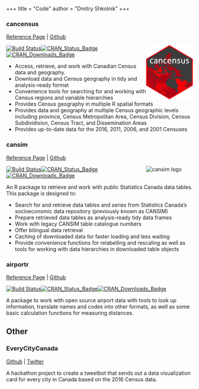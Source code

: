 +++
title = "Code"
author = "Dmitry Shkolnik"
+++

### cancensus 

[Reference Page](https://mountainmath.github.io/cancensus/index.html) | [Github](https://github.com/mountainMath/cancensus)

<a href="https://mountainmath.github.io/cancensus/index.html"><img src="https://raw.githubusercontent.com/mountainMath/cancensus/master/images/cancensus-sticker.png" alt="cancensus logo" align="right" width = "25%" height = "25%"/></a>

[![Build Status](https://travis-ci.org/mountainMath/cancensus.svg?branch=master)](https://travis-ci.org/mountainMath/cancensus)[![CRAN_Status_Badge](https://www.r-pkg.org/badges/version/cancensus)](https://cran.r-project.org/package=cancensus)[![CRAN_Downloads_Badge](https://cranlogs.r-pkg.org/badges/cancensus)](https://cranlogs.r-pkg.org/badges/cancensus)

* Access, retrieve, and work with Canadian Census data and geography.
* Download data and Census geography in tidy and analysis-ready format
* Convenience tools for searching for and working with Census regions and variable hierarchies
* Provides Census geography in multiple R spatial formats
* Provides data and geography at multiple Census geographic levels including province, Census Metropolitan Area, Census Division, Census Subdividision, Census Tract, and Dissemination Areas
* Provides up-to-date data for the 2016, 2011, 2006, and 2001 Censuses

### cansim

[Reference Page](https://mountainmath.github.io/cansim/index.html) | [Github](https://github.com/mountainMath/cansim)

<a href="https://mountainmath.github.io/cansim/index.html"><img src="https://raw.githubusercontent.com/mountainMath/cansim/master/images/cansim-sticker.png" alt="cansim logo" align="right" width = "25%" height = "25%"/></a>

[![Build Status](https://travis-ci.org/mountainMath/cansim.svg?branch=master)](https://travis-ci.org/mountainMath/cansim)[![CRAN_Status_Badge](https://www.r-pkg.org/badges/version/cansim)](https://cran.r-project.org/package=cansim)[![CRAN_Downloads_Badge](https://cranlogs.r-pkg.org/badges/cansim)](https://cranlogs.r-pkg.org/badges/cansim)

An R package to retrieve and work with public Statistics Canada data tables. This package is designed to: 

* Search for and retrieve data tables and series from Statistics Canada’s socioeconomic data repository (previously known as CANSIM)
* Prepare retrieved data tables as analysis-ready tidy data frames
* Work with legacy CANSIM table catalogue numbers
* Offer bilingual data retrieval
* Caching of downloaded data for faster loading and less waiting
* Provide convenience functions for relabelling and rescaling as well as tools for working with data hierarchies in downloaded table objects

### airportr

[Reference Page](https://dshkol.github.io/airportr/index.html) | [Github](https://github.com/dshkol/airportr)

[![Build Status](https://travis-ci.org/dshkol/airportr.svg?branch=master)](https://travis-ci.org/dshkol/airportr)[![CRAN_Status_Badge](https://www.r-pkg.org/badges/version/airportr)](https://cran.r-project.org/package=airportr)[![CRAN_Downloads_Badge](https://cranlogs.r-pkg.org/badges/airportr)](https://cranlogs.r-pkg.org/badges/airportr)

A package to work with open source airport data with tools to look up information, translate names and codes into other formats, as well as some basic calculation functions for measuring distances.

## Other
### EveryCityCanada

[Github](https://github.com/mountainMath/every_city_canada) | [Twitter](https://twitter.com/EveryCityCanada)

A hackathon project to create a tweetbot that sends out a data visualization card for every city in Canada based on the 2016 Census data. 
